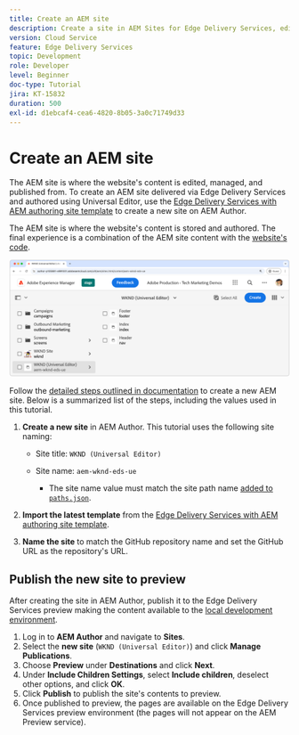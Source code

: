 ```yaml
---
title: Create an AEM site
description: Create a site in AEM Sites for Edge Delivery Services, editable using the Universal Editor.
version: Cloud Service
feature: Edge Delivery Services
topic: Development
role: Developer
level: Beginner
doc-type: Tutorial
jira: KT-15832
duration: 500
exl-id: d1ebcaf4-cea6-4820-8b05-3a0c71749d33
---
```

# Create an AEM site

The AEM site is where the website's content is edited, managed, and published from. To create an AEM site delivered via Edge Delivery Services and authored using Universal Editor, use the [Edge Delivery Services with AEM authoring site template](https://github.com/adobe-rnd/aem-boilerplate-xwalk/releases) to create a new site on AEM Author.

The AEM site is where the website's content is stored and authored. The final experience is a combination of the AEM site content with the [website's code](./1-new-code-project.md).

![New AEM Site for Edge Delivery Services and Universal Editor](./assets/2-new-aem-site/new-site.png)

Follow the [detailed steps outlined in documentation](https://experienceleague.adobe.com/en/docs/experience-manager-cloud-service/content/edge-delivery/wysiwyg-authoring/edge-dev-getting-started#create-aem-site) to create a new AEM site.  Below is a summarized list of the steps, including the values used in this tutorial.
1. **Create a new site** in AEM Author. This tutorial uses the following site naming:
   * Site title: `WKND (Universal Editor)`
   * Site name: `aem-wknd-eds-ue`

     * The site name value must match the site path name [added to `paths.json`](https://experienceleague.adobe.com/en/docs/experience-manager-cloud-service/content/edge-delivery/wysiwyg-authoring/path-mapping).

2. **Import the latest template** from the [Edge Delivery Services with AEM authoring site template](https://github.com/adobe-rnd/aem-boilerplate-xwalk/releases).
3. **Name the site** to match the GitHub repository name and set the GitHub URL as the repository's URL.

## Publish the new site to preview

After creating the site in AEM Author, publish it to the Edge Delivery Services preview making the content available to the [local development environment](./3-local-development-environment.md).

1. Log in to **AEM Author** and navigate to **Sites**.
2. Select the **new site** (`WKND (Universal Editor)`) and click **Manage Publications**.
3. Choose **Preview** under **Destinations** and click **Next**.
4. Under **Include Children Settings**, select **Include children**, deselect other options, and click **OK**.
5. Click **Publish** to publish the site's contents to preview.
6. Once published to preview, the pages are available on the Edge Delivery Services preview environment (the pages will not appear on the AEM Preview service).  
